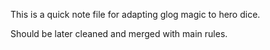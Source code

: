 This is a quick note file for adapting glog magic to hero dice.

Should be later cleaned and merged with main rules.

